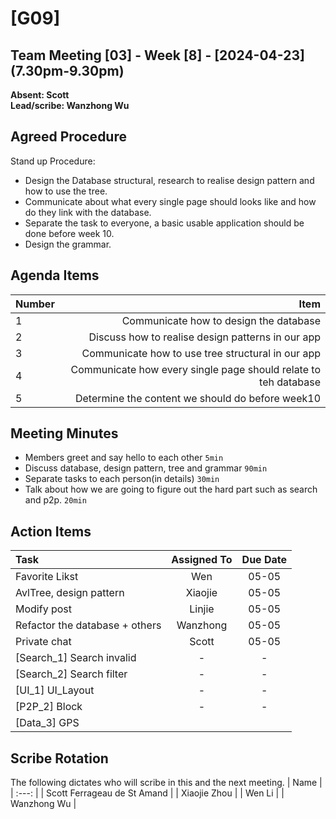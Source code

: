 # [G09]
## Team Meeting [03] - Week [8] - [2024-04-23] (7.30pm-9.30pm)
**Absent: Scott**
<br>
**Lead/scribe: Wanzhong Wu**

## Agreed Procedure
Stand up Procedure: 
- Design the Database structural, research to realise design pattern and how to use the tree.
- Communicate about what every single page should looks like and how do they link with the database.
- Separate the task to everyone, a basic usable application should be done before week 10.
- Design the grammar.


## Agenda Items
| Number |                                                            Item |
| :----- |----------------------------------------------------------------:|
| 1      |                          Communicate how to design the database |
| 2      |               Discuss how to realise design patterns in our app |
| 3      |               Communicate how to use tree structural in our app |
| 4      | Communicate how every single page should relate to teh database |
| 5      |                Determine the content we should do before week10 |

## Meeting Minutes
- Members greet and say hello to each other `5min`
- Discuss database, design pattern, tree and grammar `90min`
- Separate tasks to each person(in details)  `30min`
- Talk about how we are going to figure out the hard part such as search and p2p. `20min`


## Action Items
| Task                           | Assigned To | Due Date |
|:-------------------------------|:-----------:|:--------:|
| Favorite Likst                 |     Wen     |  05-05   |
| AvlTree, design pattern        |   Xiaojie   |  05-05   |
| Modify post                    |   Linjie    |  05-05   |
| Refactor the database + others |  Wanzhong   |  05-05   |
| Private chat                   |    Scott    |  05-05   |
| [Search_1] Search invalid      |      -      |    -     |
| [Search_2] Search filter       |      -      |    -     |
| [UI_1] UI_Layout               |      -      |    -     |
| [P2P_2] Block                  |      -      |    -     |
| [Data_3]  GPS                  |             |          |



## Scribe Rotation
The following dictates who will scribe in this and the next meeting.
| Name |
| :---: |
| Scott Ferrageau de St Amand |
| Xiaojie Zhou |
| Wen Li |
| Wanzhong Wu |